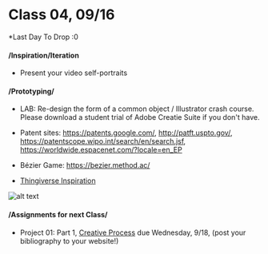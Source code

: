 # Class 04, 09/16

*Last Day To Drop :0 

#### /Inspiration/Iteration

* Present your video self-portraits 


#### /Prototyping/

* LAB: Re-design the form of a common object / Illustrator crash course. Please download a student trial of Adobe Creatie Suite if you don't have.

* Patent sites: https://patents.google.com/, http://patft.uspto.gov/, https://patentscope.wipo.int/search/en/search.jsf, https://worldwide.espacenet.com/?locale=en_EP 
* Bézier Game: https://bezier.method.ac/
* [Thingiverse Inspiration](https://www.thingiverse.com/search?q=laser+cut&dwh=95c647b67ba28a)

![alt text](https://github.com/KitMcDermott/DM6053-Ideation-and-Prototyping-SP19-McDermott/blob/master/scamper.png "Scamper")


#### /Assignments for next Class/

* Project 01: Part 1, [Creative Process](creative_process.md) due Wednesday, 9/18, (post your bibliography to your website!)

